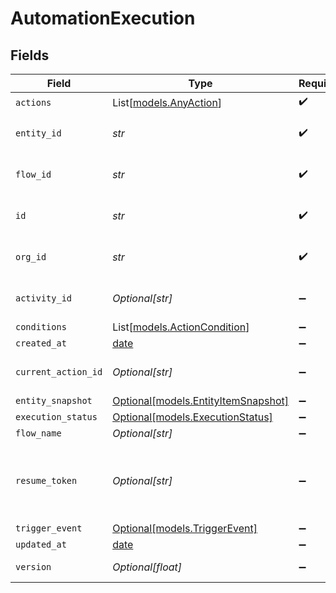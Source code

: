 # AutomationExecution


## Fields

| Field                                                                  | Type                                                                   | Required                                                               | Description                                                            | Example                                                                |
| ---------------------------------------------------------------------- | ---------------------------------------------------------------------- | ---------------------------------------------------------------------- | ---------------------------------------------------------------------- | ---------------------------------------------------------------------- |
| `actions`                                                              | List[[models.AnyAction](../models/anyaction.md)]                       | :heavy_check_mark:                                                     | N/A                                                                    |                                                                        |
| `entity_id`                                                            | *str*                                                                  | :heavy_check_mark:                                                     | N/A                                                                    | e3d3ebac-baab-4395-abf4-50b5bf1f8b74                                   |
| `flow_id`                                                              | *str*                                                                  | :heavy_check_mark:                                                     | N/A                                                                    | 7791b04a-16d2-44a2-9af9-2d59c25c512f                                   |
| `id`                                                                   | *str*                                                                  | :heavy_check_mark:                                                     | N/A                                                                    | 9baf184f-bc81-4128-bca3-d974c90a12c4                                   |
| `org_id`                                                               | *str*                                                                  | :heavy_check_mark:                                                     | N/A                                                                    | e3d3ebac-baab-4395-abf4-50b5bf1f8b74                                   |
| `activity_id`                                                          | *Optional[str]*                                                        | :heavy_minus_sign:                                                     | N/A                                                                    | e3d3ebac-baab-4395-abf4-50b5bf1f8b74                                   |
| `conditions`                                                           | List[[models.ActionCondition](../models/actioncondition.md)]           | :heavy_minus_sign:                                                     | N/A                                                                    |                                                                        |
| `created_at`                                                           | [date](https://docs.python.org/3/library/datetime.html#date-objects)   | :heavy_minus_sign:                                                     | N/A                                                                    |                                                                        |
| `current_action_id`                                                    | *Optional[str]*                                                        | :heavy_minus_sign:                                                     | N/A                                                                    | 9ec3711b-db63-449c-b894-54d5bb622a8f                                   |
| `entity_snapshot`                                                      | [Optional[models.EntityItemSnapshot]](../models/entityitemsnapshot.md) | :heavy_minus_sign:                                                     | N/A                                                                    |                                                                        |
| `execution_status`                                                     | [Optional[models.ExecutionStatus]](../models/executionstatus.md)       | :heavy_minus_sign:                                                     | N/A                                                                    |                                                                        |
| `flow_name`                                                            | *Optional[str]*                                                        | :heavy_minus_sign:                                                     | N/A                                                                    | Handle contact form                                                    |
| `resume_token`                                                         | *Optional[str]*                                                        | :heavy_minus_sign:                                                     | A unique token to resume a paused automation execution                 | eyJraWQiOiJrZXkifQ==                                                   |
| `trigger_event`                                                        | [Optional[models.TriggerEvent]](../models/triggerevent.md)             | :heavy_minus_sign:                                                     | N/A                                                                    |                                                                        |
| `updated_at`                                                           | [date](https://docs.python.org/3/library/datetime.html#date-objects)   | :heavy_minus_sign:                                                     | N/A                                                                    |                                                                        |
| `version`                                                              | *Optional[float]*                                                      | :heavy_minus_sign:                                                     | Version of the flow                                                    | 2                                                                      |